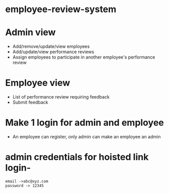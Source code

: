 # employee-review-system
# Admin view
- Add/remove/update/view employees
- Add/update/view performance reviews
- Assign employees to participate in another employee's performance review

# Employee view
- List of performance review requiring feedback
- Submit feedback

# Make 1 login for admin and employee
- An employee can register, only admin can make an employee an admin
# admin credentials for hoisted link login-
    email ->abc@xyz.com
    password -> 12345
